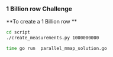 ### 1 Billion row Challenge

**To create a 1 Billion row **

```bash
cd script
./create_measurements.py 1000000000
```

```bash
time go run  parallel_mmap_solution.go
```
